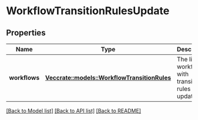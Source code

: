 # WorkflowTransitionRulesUpdate

## Properties

Name | Type | Description | Notes
------------ | ------------- | ------------- | -------------
**workflows** | [**Vec<crate::models::WorkflowTransitionRules>**](WorkflowTransitionRules.md) | The list of workflows with transition rules to update. | 

[[Back to Model list]](../README.md#documentation-for-models) [[Back to API list]](../README.md#documentation-for-api-endpoints) [[Back to README]](../README.md)


